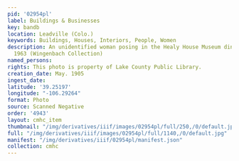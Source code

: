 ```yaml
---
pid: '02954pl'
label: Buildings & Businesses
key: bandb
location: Leadville (Colo.)
keywords: Buildings, Houses, Interiors, People, Women
description: An unidentified woman posing in the Healy House Museum dining room in
  1963 (Wingenbach Collection)
named_persons: 
rights: This photo is property of Lake County Public Library.
creation_date: May. 1905
ingest_date: 
latitude: '39.25197'
longitude: "-106.29264"
format: Photo
source: Scanned Negative
order: '4943'
layout: cmhc_item
thumbnail: "/img/derivatives/iiif/images/02954pl/full/250,/0/default.jpg"
full: "/img/derivatives/iiif/images/02954pl/full/1140,/0/default.jpg"
manifest: "/img/derivatives/iiif/02954pl/manifest.json"
collection: cmhc
---
```

